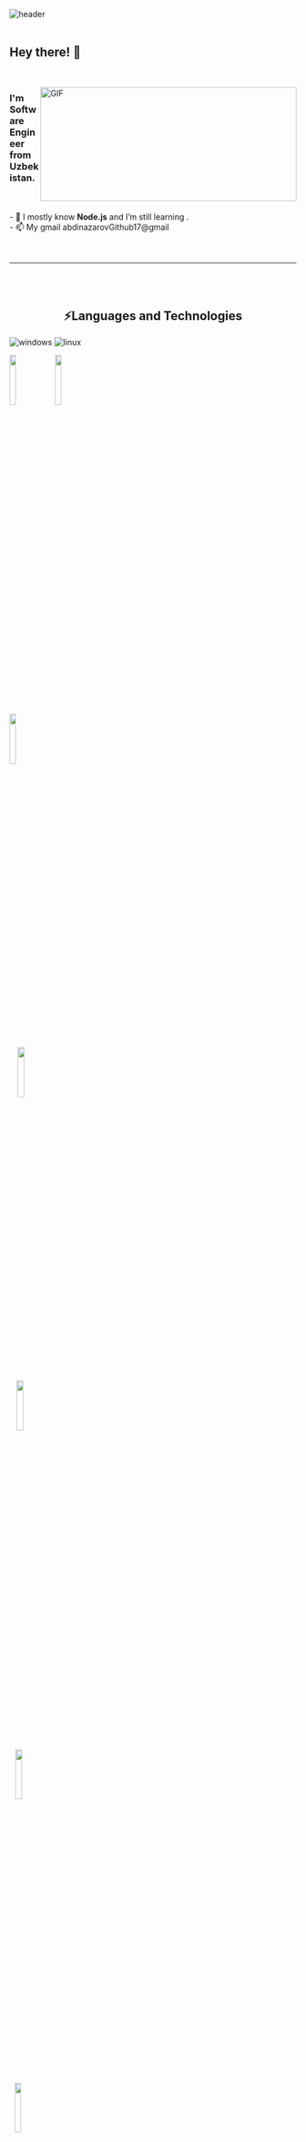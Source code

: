![header](https://user-images.githubusercontent.com/59575502/127335491-fdba1874-e943-4d3c-ab8c-678ffe22f8b8.png)
<br>
<br>
<p>
  <h2> Hey there! 👋</h2>
</p>
<br>
<p>
  <img align="right" alt="GIF" src="https://monophy.com/gifs/dommespace-domme-space-programador-qgQUggAC3Pfv687qPC" width="450" height="200"/>
</p>

<h3> I'm Software Engineer from Uzbekistan. </h3>
<br>
<br>
- 🔋  I mostly know <b>Node.js</b> and I’m still learning .<br>
- 📫  My gmail abdinazarovGithub17@gmail<br>
<br>
<br>
<hr>
<br>
<br>
<b> <h2 align="center">⚡️Languages and Technologies</h2> </b>
<p align="center">  

![windows](https://img.shields.io/badge/Windows-E95420?style=flat-square&logo=windows&logoColor=white)
![linux](https://img.shields.io/badge/Linux-E95420?style=flat-square&logo=linux&logoColor=white)
<p>
  <code><img width="15%" src="https://img.shields.io/badge/-JavaScript-black?style=flat-square&logo=javascript"></code>
  <code><img width="15%" src="https://img.shields.io/badge/-Node.js-black?style=flat-square&logo=Node.js"></code>
</p>
<br>
<p>
  <code><img width="15%" src="https://img.shields.io/badge/-PostgresQL-black?style=flat-square&logo=postgresQl">
  <code><img width="15%" src="https://img.shields.io/badge/-MongoDB-black?style=flat-square&logo=mongoDB">
  <code><img width="15%" src="https://img.shields.io/badge/-SQLite-black?style=flat-square&logo=sqlite">
</p>
<br>
<p>
  <code><img width="15%" src="https://img.shields.io/badge/-ExpressJS-black?style=flat-square&logo=express">
  <code><img width="15%" src="https://img.shields.io/badge/-GraphQL-black?style=flat-square&logo=graphQL">
</p>
<!-- <br>
<p>
  <code><img width="15%" src="https://img.shields.io/badge/-JavaScript-black?style=flat-square&logo=postgresql">
  <code><img width="15%" src="https://img.shields.io/badge/-JavaScript-black?style=flat-square&logo=mongodb">
</p> -->
<br>
<p>
  <code><img width="15%" src="https://img.shields.io/badge/-HTML5-E34F26?style=flat-square&logo=html5&logoColor=white"></code>
  <code><img width="15%" src="https://img.shields.io/badge/-CSS3-1572B6?style=flat-square&logo=css3"></code>
</p>

![c](https://img.shields.io/badge/C-00599C?style=flat-square&logo=c&logoColor=white)
![Python](https://img.shields.io/badge/-Python-black?style=flat-square&logo=Python)
![JavaScript](https://img.shields.io/badge/-JavaScript-black?style=flat-square&logo=javascript)

![Git](https://img.shields.io/badge/-Git-black?style=flat-square&logo=git)
![GitHub](https://img.shields.io/badge/-GitHub-181717?style=flat-square&logo=github)

</p>
<br>
<b> <h2 align="center">💻 My Github activity </h2></b>
<p>
  
<img src="https://github-readme-stats.vercel.app/api?username=abdinazarovDV&show_icons=true&theme=radical&title_color=8E2DE2&text_color=fff&icon_color=8E2DE2" width="500px">      ![Top Langs](https://github-readme-stats.vercel.app/api/top-langs/?username=abdinazarovDV&theme=radical&title_color=8E2DE2&text_color=fff)
</p>
<br>
<br>


<p align="center">
&nbsp; <a href="mailto:abdinazarovGithub17@gmail.com" target="_blank" rel="noopener noreferrer"><img src="https://img.icons8.com/plasticine/100/000000/gmail.png"  width="50" /></a>
&nbsp; <a href="https://t.me/abdinazarov17" target="_blank" rel="noopener noreferrer"><img src="https://img.icons8.com/nolan/64/telegram-app.png" width="40"/></a>
</p>
<br>
<br>